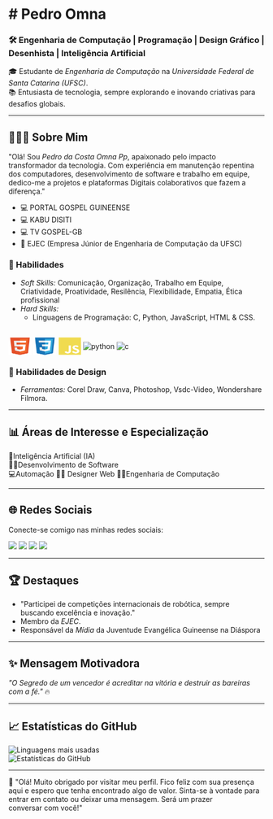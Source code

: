 # # Pedro Omna





### 🛠 Engenharia de Computação | Programação | Design Gráfico | Desenhista | Inteligência Artificial  

🎓 Estudante de *Engenharia de Computação* na *Universidade Federal de Santa Catarina (UFSC)*.  
📚 Entusiasta de tecnologia, sempre explorando e inovando criativas para desafios globais.  

---

## 👨🏿‍🦰 Sobre Mim  

"Olá! Sou *Pedro da Costa Omna Pp*, apaixonado pelo impacto transformador da tecnologia. Com experiência em manutenção repentina dos computadores, desenvolvimento de software e trabalho em equipe, dedico-me a projetos e plataformas Digitais colaborativos que fazem a diferença."

- 💻 PORTAL GOSPEL GUINEENSE 
- 💻 KABU DISITI 
- 💻 TV GOSPEL-GB 
- 🏢 EJEC (Empresa Júnior de Engenharia de Computação da UFSC)  

### 🌟 Habilidades  
- *Soft Skills:* Comunicação, Organização, Trabalho em Equipe, Criatividade, Proatividade, Resilência, Flexibilidade, Empatia, Ética profissional
- *Hard Skills:*  
  - Linguagens de Programação: C, Python, JavaScript, HTML & CSS.
 <div style="display: inline_block"><br>
  <img align="center" alt="Loid-HTML" height="35" width="45" src="https://raw.githubusercontent.com/devicons/devicon/master/icons/html5/html5-original.svg">
  <img align="center" alt="Loid-CSS" height="35" width="45" src="https://raw.githubusercontent.com/devicons/devicon/master/icons/css3/css3-original.svg">
   <img align="center" alt="Loid-Js" height="35" width="45" src="https://raw.githubusercontent.com/devicons/devicon/master/icons/javascript/javascript-plain.svg">
  <img align="center" alt="python" height="40" width="50" src="https://cdn.jsdelivr.net/gh/devicons/devicon/icons/python/python-original.svg">
  <img align="center" alt="c" height="40" width="50" src="https://cdn.jsdelivr.net/gh/devicons/devicon/icons/c/c-original.svg" />
</div>


### 🌟 Habilidades de Design  
- *Ferramentas:* Corel Draw, Canva, Photoshop, Vsdc-Video, Wondershare Filmora.

---

## 📊 Áreas de Interesse e Especialização  

🤖Inteligência Artificial (IA)  
👨‍💻Desenvolvimento de Software  
💻Automação
👨‍💻 Designer Web
👨‍💻Engenharia de Computação  

---

## 🌐 Redes Sociais  

Conecte-se comigo nas minhas redes sociais:  

<div> 
  <a href="https://www.instagram.com/itspedro27/" target="_blank"><img src="https://img.shields.io/badge/-Instagram-%23E4405F?style=for-the-badge&logo=instagram&logoColor=white" target="_blank"></a> 
  <a href = "mailto:pedrodacostaalmeida853@gmail.com"><img src="https://img.shields.io/badge/-Gmail-%23333?style=for-the-badge&logo=gmail&logoColor=white" target="_blank"></a>
  <a href="https://www.linkedin.com/in/pedroomna/" target="_blank"><img src="https://img.shields.io/badge/-LinkedIn-%230077B5?style=for-the-badge&logo=linkedin&logoColor=white" target="_blank"></a> 
  <a href="https://www.facebook.com/pedro.omna?mibextid=ZbWKwL/" target="_blank"><img src="https://img.shields.io/badge/Facebook-1877F2?style=for-the-badge&logo=facebook&logoColor=white"></a> 
</div>

---

## 🏆 Destaques  

- "Participei de competições internacionais de robótica, sempre buscando excelência e inovação."
- Membro da *EJEC*.  
- Responsável da *Mídia* da Juventude Evangélica Guineense na Diáspora

---

## ✨ Mensagem Motivadora
*"O Segredo de um vencedor é acreditar na vitória e destruir as bareiras com a fé."* 🔥  

---

## 📈 Estatísticas do GitHub  

![Linguagens mais usadas](https://github-readme-stats.vercel.app/api/top-langs/?username=pedroomna&layout=compact&theme=radical)  
![Estatísticas do GitHub](https://github-readme-stats.vercel.app/api?username=pedroomna&show_icons=true&theme=radical)  

---

🌟 "Olá! Muito obrigado por visitar meu perfil. Fico feliz com sua presença aqui e espero que tenha encontrado algo de valor. Sinta-se à vontade para entrar em contato ou deixar uma mensagem. Será um prazer conversar com você!" 
